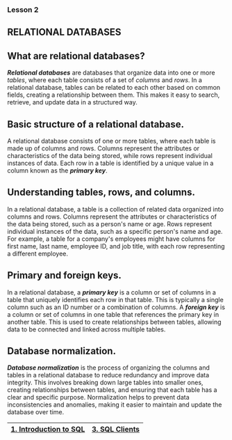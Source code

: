 ### Lesson 2 
## RELATIONAL DATABASES

## What are relational databases?

***Relational databases*** are databases that organize data into one or more *tables*, where each table consists of a set of *columns* and *rows*. In a relational database, tables can be related to each other based on common fields, creating a relationship between them. This makes it easy to search, retrieve, and update data in a structured way.

## Basic structure of a relational database.

A relational database consists of one or more tables, where each table is made up of columns and rows. Columns represent the attributes or characteristics of the data being stored, while rows represent individual instances of data. Each row in a table is identified by a unique value in a column known as the ***primary key***.

## Understanding tables, rows, and columns.

In a relational database, a table is a collection of related data organized into columns and rows. Columns represent the attributes or characteristics of the data being stored, such as a person's name or age. Rows represent individual instances of the data, such as a specific person's name and age. For example, a table for a company's employees might have columns for first name, last name, employee ID, and job title, with each row representing a different employee.

## Primary and foreign keys.

In a relational database, a ***primary key*** is a column or set of columns in a table that uniquely identifies each row in that table. This is typically a single column such as an ID number or a combination of columns. A ***foreign key*** is a column or set of columns in one table that references the primary key in another table. This is used to create relationships between tables, allowing data to be connected and linked across multiple tables.

## Database normalization.

***Database normalization*** is the process of organizing the columns and tables in a relational database to reduce redundancy and improve data integrity. This involves breaking down large tables into smaller ones, creating relationships between tables, and ensuring that each table has a clear and specific purpose. Normalization helps to prevent data inconsistencies and anomalies, making it easier to maintain and update the database over time.


|[1. Introduction to SQL](01_introduction_to_sql.md)  |[3. SQL Clients](03_sql_clients.md)|
|:---------------------------------------------------:|:---------------------------------:|
